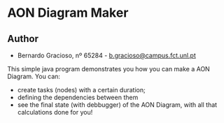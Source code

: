 # AON Diagram Maker
## Author
- Bernardo Gracioso, nº 65284 - b.gracioso@campus.fct.unl.pt

This simple java program demonstrates you how you can make a AON Diagram.
You can:
- create tasks (nodes) with a certain duration;
- defining the dependencies between them
- see the final state (with debbugger) of the AON Diagram, with all that calculations done for you!
